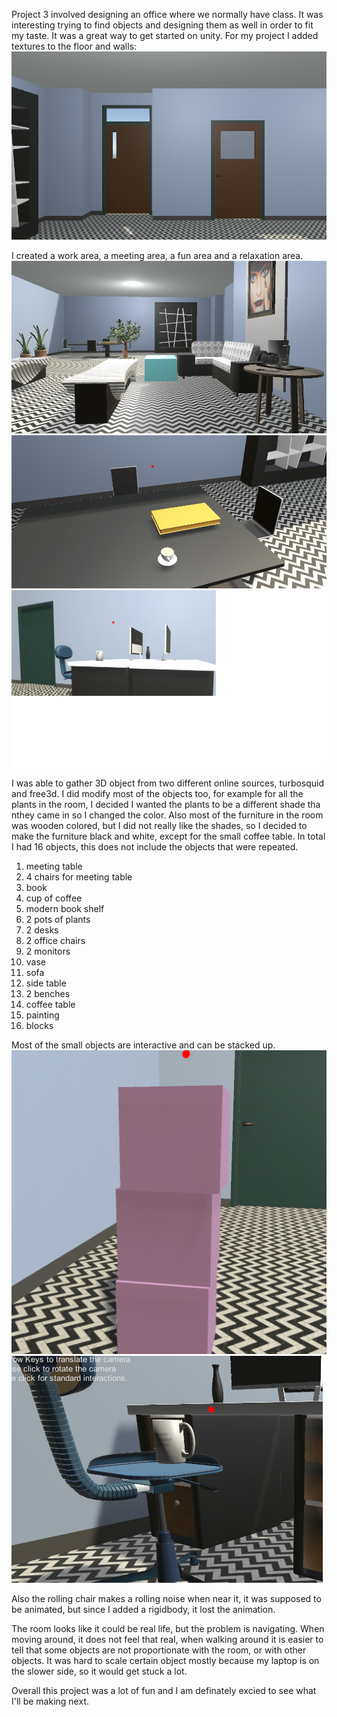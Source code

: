 Project 3 involved designing an office where we normally have class.  It was interesting trying to find objects and designing them as well in order to fit my taste.  It was a great way to get started on unity.  For my project I added textures to the floor and walls: 
![Image](floor.png)  

I created a work area, a meeting area, a fun area and a relaxation area.  
![Image](relax.png)  
![Image](table.png)  
![Image](workarea.png)  

I was able to gather 3D object from two different online sources, turbosquid and free3d.  I did modify most of the objects too, for example for all the plants in the room, I decided I wanted the plants to be a different shade tha nthey came in so I changed the color.  Also most of the furniture in the room was wooden colored, but I did not really like the shades, so I decided to make the furniture black and white, except for the small coffee table.  In total I had 16 objects, this does not include the objects that were repeated.  
1. meeting table
2. 4 chairs for meeting table
3. book
4. cup of coffee
5. modern book shelf
6. 2 pots of plants
7. 2 desks
8. 2 office chairs
9. 2 monitors
10. vase
11. sofa
12. side table
13. 2 benches
14. coffee table
15. painting
16. blocks

Most of the small objects are interactive and can be stacked up.
![Image](stack.png)  
![Image](work.png)  

Also the rolling chair makes a rolling noise when near it, it was supposed to be animated, but since I added a rigidbody, it lost the animation.  

The room looks like it could be real life, but the problem is navigating.  When moving around, it does not feel that real, when walking around it is easier to tell that some objects are not proportionate with the room, or with other objects.  It was hard to scale certain object mostly because my laptop is on the slower side, so it would get stuck a lot. 

Overall this project was a lot of fun and I am definately excied to see what I'll be making next.
